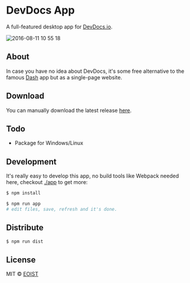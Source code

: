 # DevDocs App

A full-featured desktop app for [DevDocs.io](https://devdocs.io/).

![2016-08-11 10 55 18](https://cloud.githubusercontent.com/assets/8784712/17592907/b7715f96-6016-11e6-97a4-8f04976460ed.png)


## About

In case you have no idea about DevDocs, it's some free alternative to the famous [Dash](https://kapeli.com/dash) app but as a single-page website.

## Download

You can manually download the latest release [here](https://github.com/egoist/devdocs-app/releases).

## Todo

- Package for Windows/Linux

## Development

It's really easy to develop this app, no build tools like Webpack needed here, checkout [./app](/app) to get more:

```bash
$ npm install

$ npm run app
# edit files, save, refresh and it's done.
```

## Distribute

```bash
$ npm run dist
```

## License

MIT &copy; [EOIST](https://github.com/egoist)
